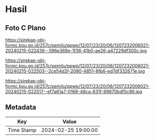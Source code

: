 # Hasil

## Foto C Plano

https://sirekap-obj-formc.kpu.go.id/257c/pemilu/ppwp/12/07/23/20/06/1207232006021-20240215-022436--396e369e-1f36-41b0-ae26-a47229df300c.jpg

https://sirekap-obj-formc.kpu.go.id/257c/pemilu/ppwp/12/07/23/20/06/1207232006021-20240215-022503--2ce54d2f-2080-4851-8fb6-ed7df332671e.jpg

https://sirekap-obj-formc.kpu.go.id/257c/pemilu/ppwp/12/07/23/20/06/1207232006021-20240215-022517--ef7a61a7-0168-48ca-831f-99670bdf5c96.jpg


## Metadata

| Key        | Value               |
| ---------- | ------------------- |
| Time Stamp | 2024-02-25 19:00:00 |



